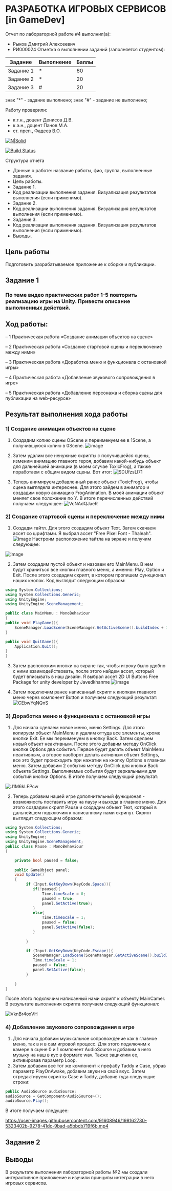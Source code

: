 # РАЗРАБОТКА ИГРОВЫХ СЕРВИСОВ [in GameDev]
Отчет по лабораторной работе #4 выполнил(а):
- Рыков Дмитрий Алексеевич
- РИ000024
Отметка о выполнении заданий (заполняется студентом):

| Задание | Выполнение | Баллы |
| ------ | ------ | ------ |
| Задание 1 | * | 60 |
| Задание 2 | * | 20 |
| Задание 3 | # | 20 |

знак "*" - задание выполнено; знак "#" - задание не выполнено;

Работу проверили:
- к.т.н., доцент Денисов Д.В.
- к.э.н., доцент Панов М.А.
- ст. преп., Фадеев В.О.

[![N|Solid](https://cldup.com/dTxpPi9lDf.thumb.png)](https://nodesource.com/products/nsolid)

[![Build Status](https://travis-ci.org/joemccann/dillinger.svg?branch=master)](https://travis-ci.org/joemccann/dillinger)

Структура отчета

- Данные о работе: название работы, фио, группа, выполненные задания.
- Цель работы.
- Задание 1.
- Код реализации выполнения задания. Визуализация результатов выполнения (если применимо).
- Задание 2.
- Код реализации выполнения задания. Визуализация результатов выполнения (если применимо).
- Задание 3.
- Код реализации выполнения задания. Визуализация результатов выполнения (если применимо).
- Выводы.

## Цель работы
Подготовить разрабатываемое приложение к сборке и публикации. 
## Задание 1
### По теме видео практических работ 1-5 повторить реализацию игры на Unity. Привести описание выполненных действий.
## Ход работы:
– 1 Практическая работа «Создание анимации объектов на сцене»

– 2 Практическая работа «Создание стартовой сцены и переключение
между ними»

– 3 Практическая работа «Доработка меню и функционала с остановкой
игры»

– 4 Практическая работа «Добавление звукового сопровождения в игре»

– 5 Практическая работа «Добавление персонажа и сборка сцены для
публикации на web-ресурсе»

## Результат выполнения хода работы
### 1) Создание анимации объектов на сцене
1. Создадим копию сцены OScene и переименуем ее в 1Scene, а получившуюся копию в 0Scene. 
![image](https://user-images.githubusercontent.com/91608946/198101019-9b9ecf83-511f-440c-beed-015dcb95d5a1.png)

2. Затем удалим все ненужные скрипты с получившейся сцены, изменим анимацию главного героя, добавим какой-нибудь объект для дальнейшей анимации (в моем случае ToxicFrog), а также поработаем с общим видом сцены. Вот итог: 
![SDUfzsLl71](https://user-images.githubusercontent.com/91608946/198102057-0c3768ee-b4ba-4353-8ecd-19f9f595cde4.gif)

3. Теперь анимируем добавленный ранее объект (ToxicFrog), чтобы сцена выглядела интереснее. Для этого зайдем в аниматор и создадим новую анимацию FrogAnimation. В моей анимации объект меняет свое положение по Y. В итоге перечисленных действий получаем следующее: 
![VcNAdQJaeR](https://user-images.githubusercontent.com/91608946/198102701-e77919f9-f4bf-4dbe-87e9-7347432e8c5a.gif)

### 2) Создание стартовой сцены и переключение между ними
1. Создадм тайтл. Для этого создадим объект Text. Затем скачаем ассет со шрифтами. Я выбрал ассет "Free Pixel Font - Thaleah".
 ![image](https://user-images.githubusercontent.com/91608946/198117660-0f16b895-1a25-4883-bbf5-50efc87730ea.png)
 Настроим расположение тайтла на экране и получим следующее:
 
 ![image](https://user-images.githubusercontent.com/91608946/198117834-31b32ee0-e8cd-4d28-ae95-cd9d6e5ea4d0.png)
 
2. Затем создадим пустой объект и назовем его MainMenu. В нем будут храниться все кнопки главного меню, а именно: Play, Option и Exit. После этого создадим скрипт, в котором пропишем функционал наших кнопок. Код выглядит следующим образом:
```c#
using System.Collections;
using System.Collections.Generic;
using UnityEngine;
using UnityEngine.SceneManagement;

public class MainMenu : MonoBehaviour
{
public void PlayGame(){
    SceneManager.LoadScene(SceneManager.GetActiveScene().buildIndex + 1);
}

public void QuitGame(){
    Application.Quit();
}
}
```
3. Затем расположим кнопки на экране так, чтобы игроку было удобно с ними взаимодействовать, после этого найдем ассет, который будет вписывать в наш дизайн. Я выбрал ассет 2D UI Buttons Free Package for unity developer by Javedkhanme
![image](https://user-images.githubusercontent.com/91608946/198118526-b8ed4f4d-c9ac-48c7-bbfd-b5832cff3321.png)

4. Затем подключим ранее написанный скрипт к кнопкам главного меню через компонент Button и получаем следующий результат:
![CEbwYqNQnS](https://user-images.githubusercontent.com/91608946/198119294-82517f18-8f01-499d-9e91-f64b2e45d526.gif)

### 3) Доработка меню и функционала с остановкой игры
1. Для начала сделаем новое меню, меню Settings. Для этого копируем объект MainMenu и удалим оттуда все элементы, кроме кнопки Exit. Ее мы переименуем в кнопку Back. Затем сделаем новый объект неактивным. После этого добавим методу OnClick кнопке Options два события. Первое будет делать объект MainMenu неактивным, а второе наоборот делать активным объект Settings, все это будет происходить при нажатии на кнопку Options в главном меню. Затем добавим 2 события методу OnClick для кнопки Back объекта Settings. Выполняемые события будут зеркальными для событий кнопки Options. В итоге получаем следующий результат: 

![J1M6kLFPcw](https://user-images.githubusercontent.com/91608946/198145086-bae8b79c-5520-459b-bbb9-1ce104e952d2.gif)

2. Теперь добавим нашей игре дополнительный функционал - возможность поставить игру на паузу и выхода в главное меню. Для этого создадим скрипт Pause и создадим объект Text, который в дальнейшем подключим к написанному нами скрипут. Скрипт выглядит следующим образом:
```c#
using System.Collections;
using System.Collections.Generic;
using UnityEngine;
using UnityEngine.SceneManagement;
public class Pause : MonoBehaviour
{

    private bool paused = false;
    
    public GameObject panel;
    void Update()
    {
         if (Input.GetKeyDown(KeyCode.Space)){
            if(!paused){
                Time.timeScale = 0;
                paused = true;
                panel.SetActive(true);
            }
            else{
                Time.timeScale = 1;
                paused = false;
                panel.SetActive(false);
            }
    
         }

         if (Input.GetKeyDown(KeyCode.Escape)){
            SceneManager.LoadScene(SceneManager.GetActiveScene().buildIndex - 1);
            Time.timeScale = 1;
            paused = false;
            panel.SetActive(false);
         }
        
    }
}

```
После этого подключим написанный нами скрипт к объекту MainCamer. В результате выполнения скрипта получаем следующий функционал:

![VknBr4oxVH](https://user-images.githubusercontent.com/91608946/198146178-1fce8cbc-e88f-47bb-b8c3-493e3bc464a1.gif)

### 4) Добавление звукового сопровождения в игре

1. Для начала добавим музыкальное сопровождение как в главное меню, так в и в сам игровой процесс. Для этого подключим к камере в сцене 0 и 1 компонент AudioSourse и добавим в него музыку на наш в кус в формате wav. Также зациклим ее, активировав параметр Loop.
2. Затем добавим все тот же компонент к префабу Taddy и Case, убрав параметр PlayOnAwake, добавим звуки на свой вкус. Затем отредактируем скрипты Case и Taddy, добавив туда следующие строки:
```c#
public AudioSource audioSource;
audioSource = GetComponent<AudioSource>();
audioSource.Play();
```
В итоге получаем следущее:

https://user-images.githubusercontent.com/91608946/198162730-5323402b-9278-41dc-9bad-a5bbcb719f6b.mp4







## Задание 2
###






## Выводы
В результате выполнения лабораторной работы №2 мы создали интерактивное приложение и изучили принципы интеграции в него игровых сервисов.


